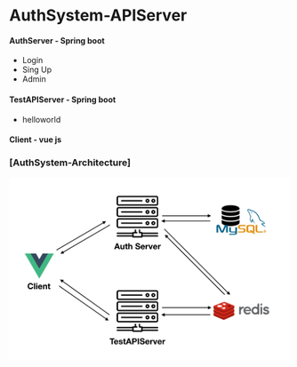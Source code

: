 # AuthSystem-APIServer
#### AuthServer - Spring boot
  * Login
  * Sing Up
  * Admin
#### TestAPIServer - Spring boot
  * helloworld
  
#### Client - vue js

### [AuthSystem-Architecture]

![AuthServer Architecture](./AuthServer.png)
